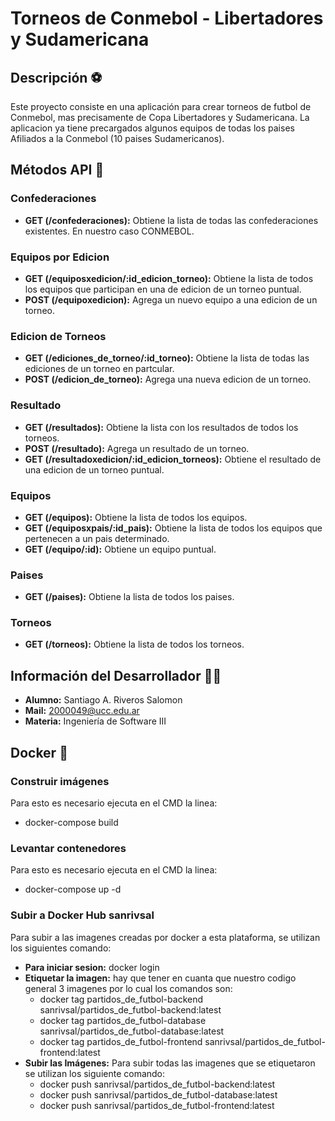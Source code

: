 # Torneos de Conmebol - Libertadores y Sudamericana

## Descripción ⚽

Este proyecto consiste en una aplicación para crear torneos de futbol de Conmebol, mas precisamente de Copa Libertadores y Sudamericana. La aplicacion ya tiene precargados algunos equipos de todas los paises Afiliados a la Conmebol (10 paises Sudamericanos). 

## Métodos API 🚀
### Confederaciones
- **GET (/confederaciones):** Obtiene la lista de todas las confederaciones existentes. En nuestro caso CONMEBOL.
### Equipos por Edicion
- **GET (/equiposxedicion/:id_edicion_torneo):** Obtiene la lista de todos los equipos que participan en una de edicion de un torneo puntual.
- **POST (/equipoxedicion):** Agrega un nuevo equipo a una edicion de un torneo.
### Edicion de Torneos
- **GET (/ediciones_de_torneo/:id_torneo):** Obtiene la lista de todas las ediciones de un torneo en partcular.
- **POST (/edicion_de_torneo):** Agrega una nueva edicion de un torneo.
### Resultado
- **GET (/resultados):** Obtiene la lista con los resultados de todos los torneos.
- **POST (/resultado):** Agrega un resultado de un torneo.
- **GET (/resultadoxedicion/:id_edicion_torneos):** Obtiene el resultado de una edicion de un torneo puntual.
### Equipos
- **GET (/equipos):** Obtiene la lista de todos los equipos.
- **GET (/equiposxpais/:id_pais):** Obtiene la lista de todos los equipos que pertenecen a un pais determinado.
- **GET (/equipo/:id):** Obtiene un equipo puntual.
### Paises
- **GET (/paises):** Obtiene la lista de todos los paises.
### Torneos
- **GET (/torneos):** Obtiene la lista de todos los torneos.

## Información del Desarrollador 🧑‍💻

- **Alumno:** Santiago A. Riveros Salomon
- **Mail:** 2000049@ucc.edu.ar
- **Materia:** Ingeniería de Software III

## Docker 🐋
### Construir imágenes
Para esto es necesario ejecuta en el CMD la linea:
- docker-compose build

### Levantar contenedores
Para esto es necesario ejecuta en el CMD la linea:
- docker-compose up -d

### Subir a Docker Hub sanrivsal

Para subir a las imagenes creadas por docker a esta plataforma, se utilizan los siguientes comando:

- **Para iniciar sesion:** docker login
- **Etiquetar la imagen:** hay que tener en cuanta que nuestro codigo general 3 imagenes por lo cual los comandos son:
    - docker tag partidos_de_futbol-backend sanrivsal/partidos_de_futbol-backend:latest
    - docker tag partidos_de_futbol-database sanrivsal/partidos_de_futbol-database:latest
    - docker tag partidos_de_futbol-frontend sanrivsal/partidos_de_futbol-frontend:latest
- **Subir las Imágenes:** Para subir todas las imagenes que se etiquetaron se utilizan los siguiente comando:
    - docker push sanrivsal/partidos_de_futbol-backend:latest
    - docker push sanrivsal/partidos_de_futbol-database:latest
    - docker push sanrivsal/partidos_de_futbol-frontend:latest



